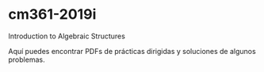 # cm361-2019i
Introduction to Algebraic Structures

Aquí puedes encontrar PDFs de prácticas dirigidas y soluciones de algunos problemas. 
